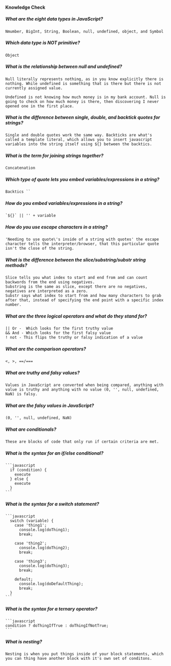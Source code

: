 #### Knowledge Check

  #####  What are the eight data types in JavaScript?
    Nmumber, BigInt, String, Boolean, null, undefined, object, and Symbol

  #####  Which data type is NOT primitive?
    Object

  #####  What is the relationship between null and undefined?
    Null literally represents nothing, as in you know explicitly there is nothing. While undefined is something that is there but there is not currently assigned value.

    Undefined is not knowing how much money is in my bank account. Null is going to check on how much money is there, then discovering I never opened one in the first place.

  #####  What is the difference between single, double, and backtick quotes for strings?
    Single and double quotes work the same way. Backticks are what's called a template literal, which allows you to insert javascript variables into the string itself using ${} between the backtics.

  #####  What is the term for joining strings together?
    Concatenation

  #####  Which type of quote lets you embed variables/expressions in a string?
    Backtics ``

  #####  How do you embed variables/expressions in a string?
    `${}` || '' + variable

  #####  How do you use escape characters in a string?
    'Needing to use quote\'s inside of a string with quotes' the escape character tells the interpreter/browser, that this particular quote isn't the close of the string.

  #####  What is the difference between the slice/substring/substr string methods?
    Slice tells you what index to start and end from and can count backwords from the end using negatives.  
    Substring is the same as slice, except there are no negatives, negatives are interpreted as a zero.  
    Substr says what index to start from and how many characters to grab after that, instead of specifying the end point with a specific index number.

  #####  What are the three logical operators and what do they stand for?
    || Or -  Which looks for the first truthy value  
    && And - Which looks for the first falsy value  
    ! not - This flips the truthy or falsy indication of a value  

  #####  What are the comparison operators?
    <, >, ==/===

  #####  What are truthy and falsy values?
    Values in JavaScript are converted when being compared, anything with value is truthy and anything with no value (0, '', null, undefined, NaN) is falsy.

  #####  What are the falsy values in JavaScript?
    (0, '', null, undefined, NaN)

  #####  What are conditionals?
    These are blocks of code that only run if certain criteria are met. 

  #####  What is the syntax for an if/else conditional?
    ```javascript  
      if (condition) {
        execute
      } else {
        execute
      }
    ```

  #####  What is the syntax for a switch statement?
    ```javascript  
      switch (variable) {
        case 'thing1';
          console.log(doThing1);
          break;

        case 'thing2';
          console.log(doThing2);
          break;

        case 'thing3';
          console.log(doThing3);
          break;
                
        default;
          console.log(doDefaultThing);
          break; 
      }
    ```

  #####  What is the syntax for a ternary operator?
    ```javascript
    condition ? doThingIfTrue : doThingIfNotTrue;
    ```

  #####  What is nesting?
    Nesting is when you put things inside of your block statements, which you can thing have another block with it's own set of conditons.